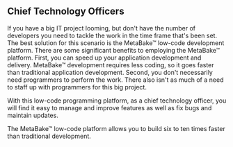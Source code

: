 ## Chief Technology Officers

If you have a big IT project looming, but don't have the number of developers you need to tackle the work in the time frame that's been set. The best solution for this scenario is the MetaBake&trade; low-code development platform.
There are some significant benefits to employing the MetaBake&trade; platform. First, you can speed up your application development and delivery. MetaBake&trade; development requires less coding, so it goes faster than traditional application development. Second, you don't necessarily need programmers to perform the work. There also isn't as much of a need to staff up with programmers for this big project. 

 With this low-code programming platform, as a chief technology officer, you will find it easy to manage and improve features as well as fix bugs and maintain updates.

The MetaBake&trade; low-code platform allows you to build six to ten times faster than traditional development.